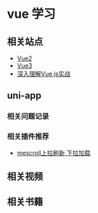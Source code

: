 # vue 学习

## 相关站点
- [Vue2](https://cn.vuejs.org/index.html)
- [Vue3](https://v3.cn.vuejs.org/)
- [深入理解Vue.js实战](https://godbasin.github.io/vue-ebook/vue-ebook/0.html)

## uni-app

### 相关问题记录

### 相关插件推荐
- [mescroll上拉刷新,下拉加载](http://www.mescroll.com/)

## 相关视频


## 相关书籍
